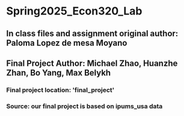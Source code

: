 # Spring2025_Econ320_Lab
## In class files and assignment original author: Paloma Lopez de mesa Moyano
## Final Project Author: Michael Zhao, Huanzhe Zhan, Bo Yang, Max Belykh
### Final project location: 'final_project' 
### Source: our final project is based on ipums_usa data
